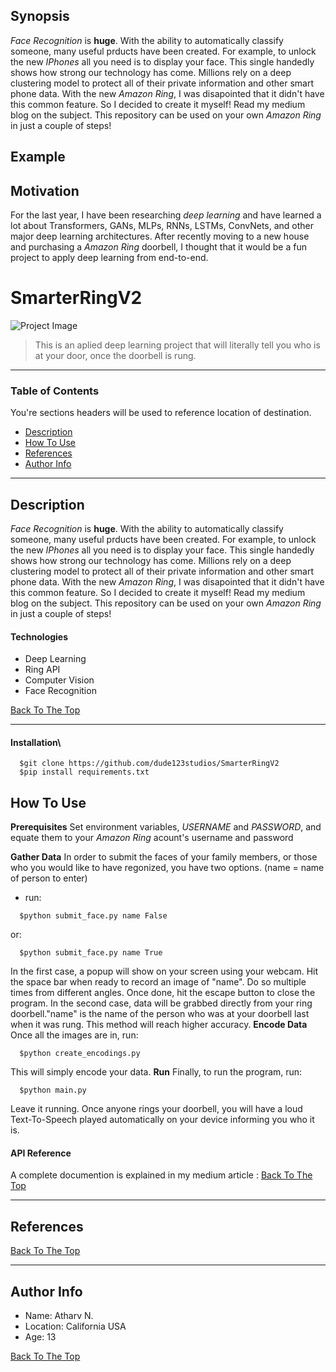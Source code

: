 
## Synopsis
_Face Recognition_ is **huge**. With the ability to automatically classify someone, many useful prducts have been created. For example, to unlock the new _IPhones_ all you need is to display your face. This single handedly shows how strong our technology has come. Millions rely on a deep clustering model to protect all of their private information and other smart phone data. With the new _Amazon Ring_, I was disapointed that it didn't have this common feature. So I decided to create it myself! Read my medium blog on the subject. This repository can be used on your own _Amazon Ring_ in just a couple of steps!

## Example

## Motivation
For the last year, I have been researching _deep learning_ and have learned a lot about Transformers, GANs, MLPs, RNNs, LSTMs, ConvNets, and other major deep learning architectures. After recently moving to a new house and purchasing a _Amazon Ring_ doorbell, I thought that it would be a fun project to apply deep learning from end-to-end.


# SmarterRingV2

![Project Image](MEDIA/cover)

> This is an aplied deep learning project that will literally tell you who is at your door, once the doorbell is rung.

---

### Table of Contents
You're sections headers will be used to reference location of destination.

- [Description](#description)
- [How To Use](#how-to-use)
- [References](#references)
- [Author Info](#author-info)

---

## Description

_Face Recognition_ is **huge**. With the ability to automatically classify someone, many useful prducts have been created. For example, to unlock the new _IPhones_ all you need is to display your face. This single handedly shows how strong our technology has come. Millions rely on a deep clustering model to protect all of their private information and other smart phone data. With the new _Amazon Ring_, I was disapointed that it didn't have this common feature. So I decided to create it myself! Read my medium blog on the subject. This repository can be used on your own _Amazon Ring_ in just a couple of steps!

#### Technologies

- Deep Learning
- Ring API
- Computer Vision 
- Face Recognition

[Back To The Top](#SmarterRingV2)

---

#### Installation\

```venv
  $git clone https://github.com/dude123studios/SmarterRingV2
  $pip install requirements.txt
```
## How To Use

**Prerequisites** 
Set environment variables, _USERNAME_ and _PASSWORD_, and equate them to your _Amazon Ring_ acount's username and password

**Gather Data**
In order to submit the faces of your family members, or those who you would like to have regonized, you have two options. 
(name = name of person to enter)
- run:
```venv
  $python submit_face.py name False
```
or:
```venv
  $python submit_face.py name True
```
In the first case, a popup will show on your screen using your webcam. Hit the space bar when ready to record an image of "name". Do so multiple times from different angles. Once done, hit the escape button to close the program. 
In the second case, data will be grabbed directly from your ring doorbell."name" is the name of the person who was at your doorbell last when it was rung. This method will reach higher accuracy. 
**Encode Data**
Once all the images are in, run:
```venv
  $python create_encodings.py
```
This will simply encode your data.
**Run**
Finally, to run the program, run:
```venv
  $python main.py
```
Leave it running. Once anyone rings your doorbell, you will have a loud Text-To-Speech played automatically on your device informing you who it is. 
#### API Reference

A complete documention is explained in my medium article : 
[Back To The Top](#SmarterRingV2)

---

## References
[Back To The Top](#SmarterRingV2)

--- 

## Author Info

- Name: Atharv N.
- Location: California USA
- Age: 13

[Back To The Top](#SmarterRingV2)



